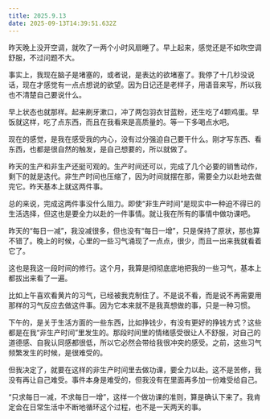 ```yaml
---
title: 2025.9.13
date: 2025-09-13T14:39:51.632Z
---
```


昨天晚上没开空调，就吹了一两个小时风扇睡了。早上起来，感觉还是不如吹空调舒服，不过问题不大。

事实上，我现在脑子是堵塞的，或者说，是表达的欲堵塞了。我停了十几秒没说话，现在才感觉有一点点想说的欲望。因为日记还是老样子，用语音来写，所以我也不清楚自己要说什么。

早上状态也就那样。起来刷牙漱口，冲了两包羽衣甘蓝粉，还生吃了4颗鸡蛋。早饭就这样，吃了点东西，而且在我看来是高质量的。等一下多喝点水吧。

现在的感觉，是我在感受我的内心，没有过分强迫自己要干什么。刚才写东西、看东西，也都是很自然的触发，是自己想要的，所以就做了。

昨天的生产和非生产还挺可观的。生产时间还可以，完成了几个必要的销售动作，剩下的就是迭代。非生产时间也压缩了，因为时间就摆在那，需要全力以赴地去做完它。昨天基本上就这两件事。

总的来说，完成这两件事没什么阻力。即使“非生产时间”是现实中一种迫不得已的生活选择，但这也是要全力以赴的一件事情。就让我在所有的事情中做功课吧。

昨天的“每日一减”，我没减很多，但也没有“每日一增”，只是保持了原状，那也算不错了。晚上的时候，心里的一些习气涌现了一点点，很少，而且一出来我就看着它了。

这也是我这一段时间的修行。这个月，我算是彻彻底底地把我的一些习气，基本上都拔出来看了一遍。

比如上午喜欢看黄片的习气，已经被我克制住了。不是说不看，而是说不再需要用那样的习气反应去做这件事。因为它本来就不是我真想做的事，只是一种习惯。

下午的，是关于生活方面的一些东西，比如挣钱少，有没有更好的挣钱方式？这些都是在我“非生产时间”里发生的。那段时间里的情绪感受很让人不舒服，对自己的道德感、自我认同感都很低，所以它必然会带给我很冲突的感受。之前，这些习气频繁发生的时候，是很难受的。

但我决定了，就要在这样的非生产时间里去做功课，要全力以赴。这不是苦修，我没有再让自己难受。事件本身是难受的，但我没有在里面再多加一份难受给自己。

“只求每日一减，不求每日一增”，这样一个做功课的准则，算是确认下来了。我肯定会在日常生活中不断地循环这个过程，也不是一天两天的事。